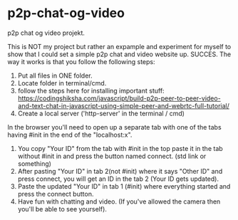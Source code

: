 # p2p-chat-og-video
p2p chat og video projekt.

This is NOT my project but rather an expample and experiment for myself to show that I could set a simple p2p chat and video website up. SUCCES.
The way it works is that you follow the following steps:
1. Put all files in ONE folder.
2. Locate folder in terminal/cmd.
3. follow the steps here for installing important stuff: https://codingshiksha.com/javascript/build-p2p-peer-to-peer-video-and-text-chat-in-javascript-using-simple-peer-and-webrtc-full-tutorial/
4. Create a local server ('http-server' in the terminal / cmd)

In the browser you'll need to open up a separate tab with one of the tabs having #init in the end of the "localhost:x".
1. You copy "Your ID" from the tab with #init in the top paste it in the tab without #init in and press the button named connect. (std link or something)
2. After pasting "Your ID" in tab 2(not #init) where it says "Other ID" and press connect, you will get an ID in the tab 2 (Your ID gets updated).
3. Paste the updated "Your ID" in tab 1 (#init) where everything started and press the connect button.
4. Have fun with chatting and video. (If you've allowed the camera then you'll be able to see yourself).

